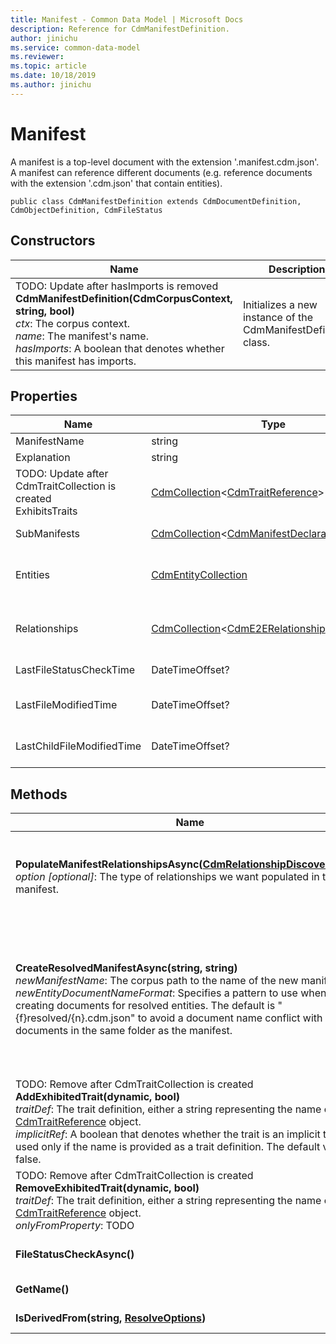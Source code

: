 ```yaml
---
title: Manifest - Common Data Model | Microsoft Docs
description: Reference for CdmManifestDefinition.
author: jinichu
ms.service: common-data-model
ms.reviewer: 
ms.topic: article
ms.date: 10/18/2019
ms.author: jinichu
---
```


# Manifest

A manifest is a top-level document with the extension '.manifest.cdm.json'. A manifest can reference different documents (e.g. reference documents with the extension '.cdm.json' that contain entities).

```
public class CdmManifestDefinition extends CdmDocumentDefinition, CdmObjectDefinition, CdmFileStatus
```

## Constructors
|Name|Description|
|---|---|
|TODO: Update after hasImports is removed<br/>**CdmManifestDefinition(CdmCorpusContext, string, bool)**<br/>*ctx*: The corpus context.<br/>*name*: The manifest's name.<br/>*hasImports*: A boolean that denotes whether this manifest has imports.|Initializes a new instance of the CdmManifestDefinition class.|

## Properties
|Name|Type|Description|
|---|---|---|
|ManifestName|string|The manifest's name.|
|Explanation|string|The manifest's explanation.|
|TODO: Update after CdmTraitCollection is created<br/>ExhibitsTraits|[CdmCollection](collection.md)\<[CdmTraitReference](traitreference.md)>|The collection of exhibited traits.|
|SubManifests|[CdmCollection](collection.md)\<[CdmManifestDeclarationDefinition](manifestdeclaration.md)>|The collection of sub-manifests.|
|Entities|[CdmEntityCollection](entitycollection.md)|The entities declared in the manifest (could only be [LocalEntityDeclaration](localentitydeclaration.md) or [ReferencedEntityDeclaration](referencedentitydeclaration.md)).|
|Relationships|[CdmCollection](collection.md)\<[CdmE2ERelationship](e2erelationship.md)>|The collection of references that exist in which either the from entity or the to entity is defined in this folder.|
|LastFileStatusCheckTime|DateTimeOffset?|The last time the modified time was checked for this file.|
|LastFileModifiedTime|DateTimeOffset?|The last time this file was modified according to the OM.|
|LastChildFileModifiedTime|DateTimeOffset?|The last time a child file was modified according to the OM.|


## Methods
|Name|Description|Return Type|
|---|---|---|
|**PopulateManifestRelationshipsAsync([CdmRelationshipDiscoveryStyle](relationshipdiscoverystyle.md))**<br/>*option [optional]*: The type of relationships we want populated in the manifest.|Populates the relationships that the entities in the current manifest are involved in. This function is used to pre-calculate relationships that lead to optimizations during the resolution process.|Task|
|**CreateResolvedManifestAsync(string, string)**<br />*newManifestName*: The corpus path to the name of the new manifest. <br/>*newEntityDocumentNameFormat*:  Specifies a pattern to use when creating documents for resolved entities. The default is "\{f}resolved/\{n}.cdm.json" to avoid a document name conflict with documents in the same folder as the manifest.<br/>|Creates a resolved copy of the manifest. Every instance of the string \{n} from the argument is replaced with the entity name from the source manifest. Every instance of the string \{f} is replaced with the folder path from the source manifest to the source entity (if there is one that is possible as a relative location, else nothing). A manifest with all the entities resolved is returned.|Task\<[CdmManifestDefinition](manifest.md)>|
|TODO: Remove after CdmTraitCollection is created<br/>**AddExhibitedTrait(dynamic, bool)**<br/>*traitDef*: The trait definition, either a string representing the name or a [CdmTraitReference](traitreference.md) object.<br/>*implicitRef*: A boolean that denotes whether the trait is an implicit trait. It is used only if the name is provided as a trait definition. The default value is false.|Adds the specified trait definition to the list of exhibited traits. Returns the added trait.|[CdmTraitReference](traitreference.md)|
|TODO: Remove after CdmTraitCollection is created<br/>**RemoveExhibitedTrait(dynamic, bool)**<br/>*traitDef*: The trait definition, either a string representing the name or a [CdmTraitReference](traitreference.md) object.<br/>*onlyFromProperty*: TODO|Removes the trait definition from the exhibited trait list.|void|
|**FileStatusCheckAsync()**|Updates the object and its children, if any, with the current time.|Task|
|**GetName()**|See *CdmObjectDefinition.GetName()*.|string|
|**IsDerivedFrom(string, [ResolveOptions](../utilities/resolveoptions.md))**|See *CdmObject.IsDerivedFrom(...)*.|bool|

